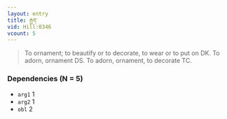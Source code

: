 ```yaml
---
layout: entry
title: རྒྱན་
vid: Hill:0346
vcount: 5
---
```

> To ornament; to beautify or to decorate, to wear or to put on DK\. To adorn, ornament DS\. To adorn, ornament, to decorate TC\.


### Dependencies (N = 5)
* `arg1` 1
* `arg2` 1
* `obl` 2
